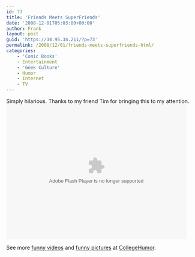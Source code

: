 ```yaml
---
id: 73
title: 'Friends Meets SuperFriends'
date: '2008-12-01T05:03:00+00:00'
author: Frank
layout: post
guid: 'https://34.95.34.211/?p=73'
permalink: /2008/12/01/friends-meets-superfriends-html/
categories:
    - 'Comic Books'
    - Entertainment
    - 'Geek Culture'
    - Humor
    - Internet
    - TV
---
```


Simply hilarious. Thanks to my friend Tim for bringing this to my attention. [](http://www.collegehumor.com/moogaloop/moogaloop.swf?clip_id=1799478&fullscreen=1 "Click here to block this object with Adblock Plus")[](http://www.collegehumor.com/moogaloop/moogaloop.swf?clip_id=1799478&fullscreen=1 "Click here to block this object with Adblock Plus")[](http://www.collegehumor.com/moogaloop/moogaloop.swf?clip_id=1799478&fullscreen=1 "Click here to block this object with Adblock Plus")[](http://www.collegehumor.com/moogaloop/moogaloop.swf?clip_id=1799478&fullscreen=1 "Click here to block this object with Adblock Plus")<object data="http://www.collegehumor.com/moogaloop/moogaloop.swf?clip_id=1799478&fullscreen=1" height="360" type="application/x-shockwave-flash" width="480"><param name="allowfullscreen" value="true"></param><param name="wmode" value="transparent"></param><param name="AllowScriptAccess" value="true"></param><param name="movie" quality="best" value="http://www.collegehumor.com/moogaloop/moogaloop.swf?clip_id=1799478&fullscreen=1"></param><embed allowscriptaccess="always" height="360" src="http://www.collegehumor.com/moogaloop/moogaloop.swf?clip_id=1799478&fullscreen=1" type="application/x-shockwave-flash" width="480" wmode="transparent"></embed></object>

See more [funny videos](http://www.collegehumor.com/videos) and [funny pictures](http://www.collegehumor.com/pictures) at [CollegeHumor](http://www.collegehumor.com/).